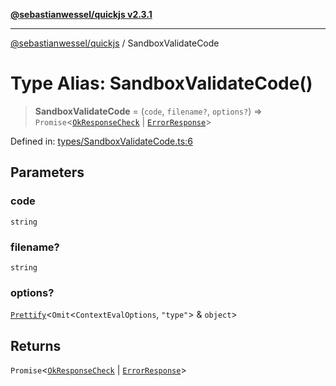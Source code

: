 [**@sebastianwessel/quickjs v2.3.1**](../README.md)

***

[@sebastianwessel/quickjs](../globals.md) / SandboxValidateCode

# Type Alias: SandboxValidateCode()

> **SandboxValidateCode** = (`code`, `filename?`, `options?`) => `Promise`\<[`OkResponseCheck`](OkResponseCheck.md) \| [`ErrorResponse`](ErrorResponse.md)\>

Defined in: [types/SandboxValidateCode.ts:6](https://github.com/sebastianwessel/quickjs/blob/main/src/types/SandboxValidateCode.ts#L6)

## Parameters

### code

`string`

### filename?

`string`

### options?

[`Prettify`](Prettify.md)\<`Omit`\<`ContextEvalOptions`, `"type"`\> & `object`\>

## Returns

`Promise`\<[`OkResponseCheck`](OkResponseCheck.md) \| [`ErrorResponse`](ErrorResponse.md)\>

